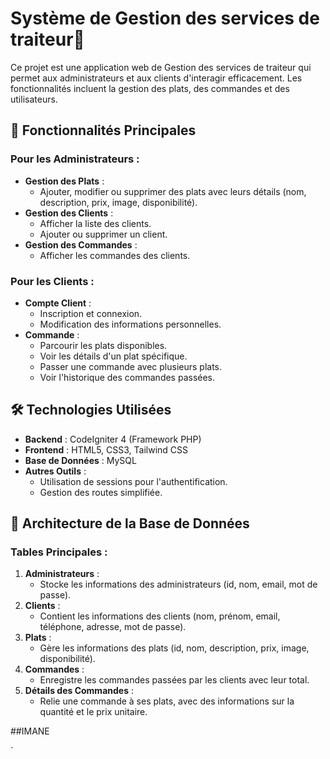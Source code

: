 # Système de Gestion des services de traiteur🍴

Ce projet est une application web de Gestion des services de traiteur qui permet aux administrateurs et aux clients d'interagir efficacement. Les fonctionnalités incluent la gestion des plats, des commandes et des utilisateurs.

## 🚀 Fonctionnalités Principales

### Pour les Administrateurs :

- **Gestion des Plats** :
  - Ajouter, modifier ou supprimer des plats avec leurs détails (nom, description, prix, image, disponibilité).
- **Gestion des Clients** :
  - Afficher la liste des clients.
  - Ajouter ou supprimer un client.
- **Gestion des Commandes** :
  - Afficher les commandes des clients.

### Pour les Clients :

- **Compte Client** :
  - Inscription et connexion.
  - Modification des informations personnelles.
- **Commande** :
  - Parcourir les plats disponibles.
  - Voir les détails d'un plat spécifique.
  - Passer une commande avec plusieurs plats.
  - Voir l'historique des commandes passées.

## 🛠️ Technologies Utilisées

- **Backend** : CodeIgniter 4 (Framework PHP)
- **Frontend** : HTML5, CSS3, Tailwind CSS
- **Base de Données** : MySQL
- **Autres Outils** :
  - Utilisation de sessions pour l'authentification.
  - Gestion des routes simplifiée.

## 📂 Architecture de la Base de Données

### Tables Principales :
1. **Administrateurs** :
   - Stocke les informations des administrateurs (id, nom, email, mot de passe).
2. **Clients** :
   - Contient les informations des clients (nom, prénom, email, téléphone, adresse, mot de passe).
3. **Plats** :
   - Gère les informations des plats (id, nom, description, prix, image, disponibilité).
4. **Commandes** :
   - Enregistre les commandes passées par les clients avec leur total.
5. **Détails des Commandes** :
   - Relie une commande à ses plats, avec des informations sur la quantité et le prix unitaire.

##IMANE


   `
